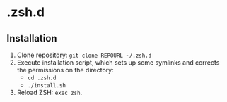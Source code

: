 # .zsh.d

## Installation

  1. Clone repository: `git clone REPOURL ~/.zsh.d`
  2. Execute installation script, which sets up some symlinks and corrects the
     permissions on the directory:
     * `cd .zsh.d`
     * `./install.sh`
  3. Reload ZSH: `exec zsh`.
